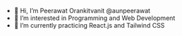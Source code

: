- 👋 Hi, I’m Peerawat Orankitvanit @aunpeerawat
- 👀 I’m interested in Programming and Web Development
- 🌱 I’m currently practicing React.js and Tailwind CSS

<!---
aunpeerawat/aunpeerawat is a ✨ special ✨ repository because its `README.md` (this file) appears on your GitHub profile.
You can click the Preview link to take a look at your changes.
--->

